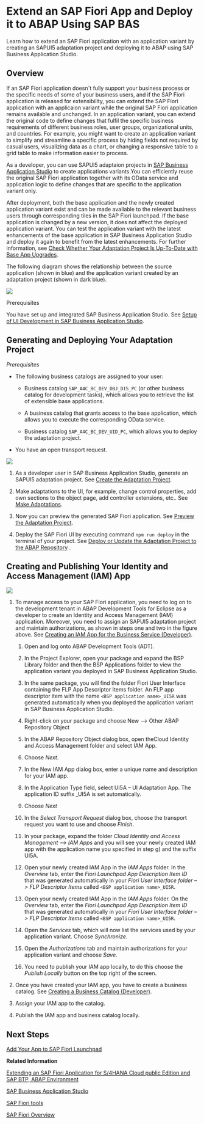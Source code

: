 <!-- loio331d177c79fe46ec8824ec99092716a9 -->

# Extend an SAP Fiori App and Deploy it to ABAP Using SAP BAS

Learn how to extend an SAP Fiori application with an application variant by creating an SAPUI5 adaptation project and deploying it to ABAP using SAP Business Application Studio.



<a name="loio331d177c79fe46ec8824ec99092716a9__section_fzy_zl5_1bc"/>

## Overview



If an SAP Fiori application doesn\`t fully support your business process or the specific needs of some of your business users, and if the SAP Fiori application is released for extensibility, you can extend the SAP Fiori application with an applicaion variant while the original SAP Fiori application remains available and unchanged. In an application variant, you can extend the original code to define changes that fulfil the specific business requirements of different business roles, user groups, organizational units, and countries. For example, you might want to create an application variant to simplify and streamline a specific process by hiding fields not required by casual users, visualizing data as a chart, or changing a responsive table to a grid table to make information easier to process.

As a developer, you can use SAPUI5 adaptaion projects in [SAP Business Application Studio](https://help.sap.com/docs/bas/developing-sap-fiori-app-in-sap-business-application-studio/extending-sap-fiori-application) to create applications variants.You can efficiently reuse the original SAP Fiori application together with its OData service and application logic to define changes that are specific to the application variant only.

After deployment, both the base application and the newly created application variant exist and can be made available to the relevant business users through corresponding tiles in the SAP Fiori launchpad. If the base application is changed by a new version, it does not affect the deployed application variant. You can test the application variant with the latest enhancements of the base application in SAP Business Application Studio and deploy it again to benefit from the latest enhancements. For further information, see [Check Whether Your Adaptation Project Is Up-To-Date with Base App Upgrades](https://help.sap.com/docs/bas/developing-sap-fiori-app-in-sap-business-application-studio/check-whether-your-adaptation-project-is-up-to-date-with-base-app-upgrades).

The following diagram shows the relationship between the source application \(shown in blue\) and the application variant created by an adaptation project \(shown in dark blue\).

![](images/appsrelationship_d4376af.png)



Prerequisites

You have set up and integrated SAP Business Application Studio. See [Setup of UI Development in SAP Business Application Studio](https://help.sap.com/docs/btp/sap-business-technology-platform/setup-of-ui-development-in-sap-business-application-studio-optional?version=Cloud).



<a name="loio331d177c79fe46ec8824ec99092716a9__section_zv4_mgv_1bc"/>

## Generating and Deploying Your Adaptation Project

*Prerequisites*

-   The following business catalogs are assigned to your user:

    -   Business catalog `SAP_A4C_BC_DEV_OBJ_DIS_PC` \(or other business catalog for development tasks\), which allows you to retrieve the list of extensible base applications.

    -   A business catalog that grants access to the base application, which allows you to execute the corresponding OData service.

    -   Business catalog `SAP_A4C_BC_DEV_UID_PC`, which allows you to deploy the adaptation project.


-   You have an open transport request.


![](images/generateAP_3c6cc84.png)

1.  As a developer user in SAP Business Application Studio, generate an SAPUI5 adaptation project. See [Create the Adaptation Project](https://help.sap.com/docs/bas/developing-sap-fiori-app-in-sap-business-application-studio/create-project).

2.  Make adaptations to the UI, for example, change control properties, add own sections to the object page, add controller extensions, etc.. See [Make Adaptations](https://help.sap.com/docs/bas/developing-sap-fiori-app-in-sap-business-application-studio/make-adaptations-9486af5a8f6f440ab4f6d924bafc90d4).

3.  Now you can preview the generated SAP Fiori application. See [Preview the Adaptation Project](https://help.sap.com/docs/bas/developing-sap-fiori-app-in-sap-business-application-studio/preview-adaptation-project-a8038817f4ee43508f8c5fab254783b8).

4.  Deploy the SAP Fiori UI by executing command `npm run deploy` in the terminal of your project. See [Deploy or Update the Adaptation Project to the ABAP Repository](https://help.sap.com/docs/bas/developing-sap-fiori-app-in-sap-business-application-studio/deploy-or-update-adaptation-project-to-abap-repository) .




<a name="loio331d177c79fe46ec8824ec99092716a9__section_lq2_s3v_1bc"/>

## Creating and Publishing Your Identity and Access Management \(IAM\) App



![](images/BASIAM_a5dcb67.png)

1.  To manage access to your SAP Fiori application, you need to log on to the development tenant in ABAP Development Tools for Eclipse as a developer to create an Identity and Access Management \(IAM\) application. Moreover, you need to assign an SAPUI5 adaptation project and maintain authorizations, as shown in steps one and two in the figure above. See [Creating an IAM App for the Business Service \(Developer\)](https://help.sap.com/docs/btp/sap-business-technology-platform/creating-iam-app-for-business-service?version=Cloud).

    1.  Open and log onto ABAP Development Tools \(ADT\).

    2.  In the Project Explorer, open your package and expand the BSP Library folder and then the BSP Applications folder to view the application variant you deployed in SAP Business Application Studio.

    3.  In the same package, you will find the folder Fiori User Interface containing the FLP App Descriptor Items folder. An FLP app descriptor item with the name `<BSP application name>_UI5R` was generated automatically when you deployed the application variant in SAP Business Application Studio.

    4.  Right-click on your package and choose New –\> Other ABAP Repository Object

    5.  In the ABAP Repository Object dialog box, open theCloud Identity and Access Management folder and select IAM App.

    6.  Choose *Next*.

    7.  In the New IAM App dialog box, enter a unique name and description for your IAM app.

    8.  In the Application Type field, select UI5A – UI Adaptation App. The application ID suffix \_UI5A is set automatically.

    9.  Choose *Next*

    10. In the *Select Transport Request* dialog box, choose the transport request you want to use and choose *Finish*.
    11. In your package, expand the folder *Cloud Identity and Access Management –\> IAM Apps* and you will see your newly created IAM app with the application name you specified in step g\) and the suffix UI5A.
    12. Open your newly created IAM App in the *IAM Apps* folder. In the *Overview* tab, enter the *Fiori Launchpad App Description Item ID* that was generated automatically in your *Fiori User Interface folder –\> FLP Descriptor Items* called `<BSP application name>_UI5R`.

    13. Open your newly created IAM App in the *IAM Apps* folder. On the *Overview* tab, enter the *Fiori Launchpad App Description Item ID* that was generated automatically in your *Fiori User Interface folder –\> FLP Descriptor Items* called `<BSP application name>_UI5R`.

    14. Open the *Services* tab, which will now list the services used by your application variant. Choose *Synchronize*.

    15. Open the *Authorizations* tab and maintain authorizations for your application variant and choose *Save*.

    16. You need to publish your IAM app locally, to do this choose the *Publish Locally* button on the top right of the screen.


2.  Once you have created your IAM app, you have to create a business catalog. See [Creating a Business Catalog \(Developer\)](https://help.sap.com/docs/btp/sap-business-technology-platform/iam-creating-business-catalog?version=Cloud).

3.  Assign your IAM app to the catalog.

4.  Publish the IAM app and business catalog locally.




<a name="loio331d177c79fe46ec8824ec99092716a9__section_v54_hrv_1bc"/>

## Next Steps



[Add Your App to SAP Fiori Launchpad](https://help.sap.com/docs/sap-btp-abap-environment/abap-environment/add-your-app-to-sap-fiori-launchpad?version=Cloud)

**Related Information**  


[Extending an SAP Fiori Application for S/4HANA Cloud public Edition and SAP BTP, ABAP Environment](https://help.sap.com/docs/bas/developing-sap-fiori-app-in-sap-business-application-studio/extending-sap-fiori-application-for-s-4hana-cloud)

[SAP Business Application Studio](https://help.sap.com/docs/bas)

[SAP Fiori tools](https://help.sap.com/docs/SAP_FIORI_tools)

[SAP Fiori Overview](https://help.sap.com/docs/SAP_FIORI_tools)

